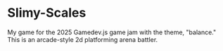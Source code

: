 # Slimy-Scales
My game for the 2025 Gamedev.js game jam with the theme, "balance." This is an arcade-style 2d platforming arena battler.
